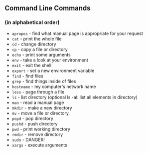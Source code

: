 ## Command Line Commands
### (in alphabetical order)

* `apropos` - find what manual page is appropriate for your request
* `cat` - print the whole file
* `cd` - change directory
* `cp` - copy a file or directory
* `echo` - print some arguments
* `env` - take a look at your environment 
* `exit` - exit the shell
* `export` - set a new environment variable
* `find` - find files 
* `grep` - find things inside of files
* `hostname` - my computer's network name
* `less` - page through a file
* `ls` - list directory (optional ls -al: list all elements in directory)
* `man` - read a manual page
* `mkdir` - make a new directory
* `mv` - move a file or directory
* `popd` - pop directory
* `pushd` - push directory
* `pwd` - print working directory
* `rmdir` - remove directory 
* `sudo` - DANGER!
* `xargs` - execute arguments